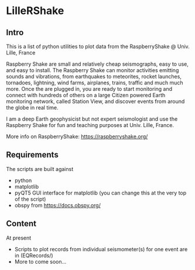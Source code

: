 # LilleRShake

## Intro

This is a list of python utilities to plot data from the RaspberryShake @ Univ. Lille, France

Raspberry Shake are small and relatively cheap seismographs, easy to use, and easy to install. The Raspberry Shake can monitor activities emitting sounds and vibrations, from earthquakes to meteorites, rocket launches, tornadoes, lightning, wind farms, airplanes, trains, traffic and much much more.  Once the are plugged in, you are ready to start monitoring and connect with hundreds of others on a large Citizen powered Earth monitoring network, called Station View, and discover events from around the globe in real time.

I am a deep Earth geophysicist but not expert seismologist and use the Raspberry Shake for fun and teaching purposes at Univ. Lille, France.

More info on RaspberryShake: https://raspberryshake.org/

## Requirements

The scripts are built against
 * python
 * matplotlib
 * pyQT5 GUI interface for matplotlib (you can change this at the very top of the script)
 * obspy from https://docs.obspy.org/

## Content

At present
 * Scripts to plot records from individual seismometer(s) for one event are in (EQRecords/)
 * More to come soon...
